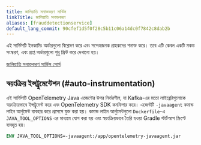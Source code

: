 ```yaml
---
title: জালিয়াতি সনাক্তকরণ সার্ভিস
linkTitle: জালিয়াতি সনাক্তকরণ
aliases: [frauddetectionservice]
default_lang_commit: 90cfef1d5f0f28c5b11c06a14dc0f7842c8dab2b
---
```


এই সার্ভিসটি ইনকামিং অর্ডারগুলো বিশ্লেষণ করে এবং সন্দেহজনক গ্রাহকদের শনাক্ত করে। তবে এটি কেবল একটি মকড সংস্করণ, এবং প্রাপ্ত অর্ডারগুলো শুধু প্রিন্ট করে দেখানো হয়।

[জালিয়াতি সনাক্তকরণ সার্ভিস সোর্স](https://github.com/open-telemetry/opentelemetry-demo/blob/main/src/fraud-detection/)

## স্বয়ংক্রিয় ইন্সট্রুমেন্টেশন (#auto-instrumentation)

এই সার্ভিসটি OpenTelemetry Java এজেন্টের উপর নির্ভরশীল, যা Kafka-এর মতো লাইব্রেরিগুলোকে স্বয়ংক্রিয়ভাবে ইন্সট্রুমেন্ট করে এবং OpenTelemetry SDK কনফিগার করে। এজেন্টটি `-javaagent` কমান্ড লাইন আর্গুমেন্ট ব্যবহার করে প্রসেসে যুক্ত করা হয়। কমান্ড লাইন আর্গুমেন্টগুলো `Dockerfile`-এ `JAVA_TOOL_OPTIONS` এর মাধ্যমে যোগ করা হয় এবং স্বয়ংক্রিয়ভাবে তৈরি হওয়া Gradle স্টার্টআপ স্ক্রিপ্টে ব্যবহৃত হয়।

```dockerfile
ENV JAVA_TOOL_OPTIONS=-javaagent:/app/opentelemetry-javaagent.jar
```
